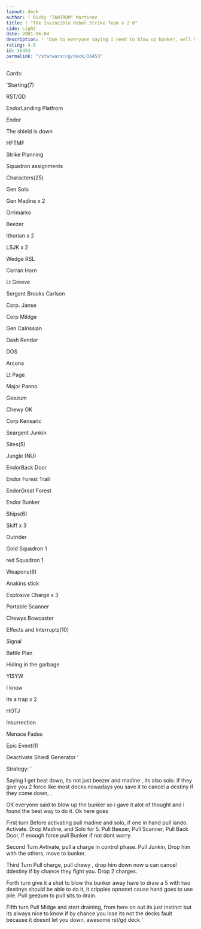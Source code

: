 ```yaml
---
layout: deck
author: ! Ricky "TANTRUM" Martinez
title: ! "The Invincible Rebel Strike Team v 2 0"
side: Light
date: 2001-06-04
description: ! "Due to everyone saying I need to blow up bunker, well here it is, Hey it wins by a whole lot more"
rating: 4.0
id: 16453
permalink: "/starwarsccg/deck/16453"
---
```

Cards: 

'Starting(7) 

RST/GD 

EndorLanding Platfrom 

Endor 

The shield is down 

HFTMF 

Strike Planning 

Squadron assignments 


Characters(25) 

Gen Solo 

Gen Madine x 2

Orrimarko 

Beezer 

Ithorian x 2 

LSJK x 2 

Wedge RSL 

Corran Horn 

Lt Greeve 

Sergent Brooks Carlson 

Corp. Janse 

Corp Mildge 

Gen Calrissian 

Dash Rendar 

DOS 

Arcona 

Lt Page 

Major Panno 

Geezum 

Chewy OK

Corp Kensaric

Seargent Junkin


Sites(5) 

Jungle (NU) 

EndorBack Door 

Endor Forest Trail 

EndorGreat Forest 

Endor Bunker


Ships(6) 

Skiff x 3 

Outrider 

Gold Squadron 1 

red Squadron 1 


Weapons(6) 

Anakins stick 

Explosive Charge x 3

Portable Scanner

Chewys Bowcaster 


Effects and Interrupts(10) 

Signal 

Battle Plan 

Hiding in the garbage 

YISYW 

I know 

Its a trap x 2

HOTJ 

Insurrection 

Menace Fades 


Epic Event(1)

Deactivate Shiedl Generator '

Strategy: '

Saying I get beat down, its not just beezer and madine , its also solo. if they give you 2 force like most decks nowadays you save it to cancel a destiny if they come down, .


OK everyone said to blow up the bunker so i gave it alot of thought and i found the best way to do it.  Ok here goes


First turn  Before activating pull madine and solo, if one in hand pull lando.  Activate.  Drop Madine, and Solo for 5. Pull Beezer, Pull Scanner, Pull Back Door, if enough force pull Bunker if not dont worry.


Second Turn Avtivate, pull a charge in control phase.  Pull Junkin, Drop him with the others, move to bunker.


Third Turn Pull charge, pull chewy , drop him down now u can cancel ddestiny if by chance they fight you.  Drop 2 charges.


Forth turn give it a shot to blow the bunker away have to draw a 5 with two destinys should be able to do it, it cripples opnonet cause hand goes to use pile.  Pull geezum to pull sits to drain.


Fifth turn Pull Midge and start draining, from here on out its just instinct but its always nice to know if by chance you lose its not the decks fault because it doesnt let you down, awesome rst/gd deck  '

